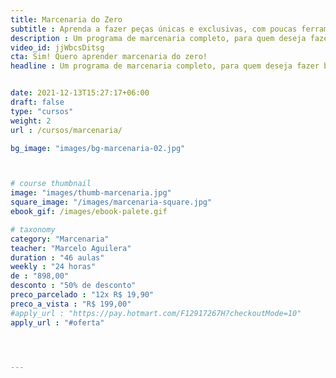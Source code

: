 ```yaml
---
title: Marcenaria do Zero
subtitle : Aprenda a fazer peças únicas e exclusivas, com poucas ferramentas e sem esforço físico
description : Um programa de marcenaria completo, para quem deseja fazer belas peças de madeira para sua casa, em seu tempo livre.
video_id: jjWbcsDitsg
cta: Sim! Quero aprender marcenaria do zero!
headline : Um programa de marcenaria completo, para quem deseja fazer belas peças de madeira para sua casa, em seu tempo livre


date: 2021-12-13T15:27:17+06:00
draft: false
type: "cursos"
weight: 2
url : /cursos/marcenaria/

bg_image: "images/bg-marcenaria-02.jpg"



# course thumbnail
image: "images/thumb-marcenaria.jpg"
square_image: "/images/marcenaria-square.jpg"
ebook_gif: /images/ebook-palete.gif

# taxonomy
category: "Marcenaria"
teacher: "Marcelo Aguilera"
duration : "46 aulas"
weekly : "24 horas"
de : "898,00"
desconto : "50% de desconto"
preco_parcelado : "12x R$ 19,90"
preco_a_vista : "R$ 199,00"
#apply_url : "https://pay.hotmart.com/F12917267H?checkoutMode=10"
apply_url : "#oferta"




---
```

